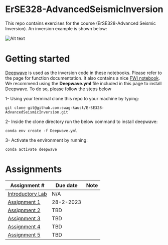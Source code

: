 # ErSE328-AdvancedSeismicInversion
This repo contains exercises for the course (ErSE328-Advanced Seismic Inversion). An inversion example is shown below:

![Alt text](inversion_example.gif) 

# Getting started 

[Deepwave](https://git@github.com:alaliaa/ErSE328-AdvancedSeismicInversion.git) is used as the inversion code in these notebooks. Please refer to the page for function documentation. It also contains a nice [FWI notebook](https://git@github.com:alaliaa/ErSE328-AdvancedSeismicInversion.git). We recommend using the **Deepwave.yml** file included in this page to install Deepwave. To do so, please follow the steps below 


1-  Using your terminal clone this repo to your machine by typing: 

`git clone git@github.com:swag-kaust/ErSE328-AdvancedSeismicInversion.git`

2- Inside the clone directory run the below command to install deepwave: 

`conda env create -f Deepwave.yml`

3- Activate the environment by running: 

`conda activate deepwave`


# Assignments 
Assignment #  | Due date     | Note
------------- | -------------| ------------
[Introductory Lab](./Introductory_lab) | N/A
[Assignment 1](./Assignment1)  | 28-2-2023
[Assignment 2](./Assignment2)  | TBD | 
[Assignment 3](./Assignment3)  | TBD |
[Assignment 4](./Assignment4)  | TBD |
[Assignment 5](./Assignment5)  | TBD |

